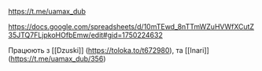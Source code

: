 https://t.me/uamax_dub

https://docs.google.com/spreadsheets/d/10mTEwd_8nTTmWZuHVWfXCutZ35JTQ7FLjpkoHOfbEmw/edit#gid=1750224632

Працюють з [[Dzuski]] (https://toloka.to/t672980), та [[Inari]] (https://t.me/uamax_dub/356)
